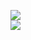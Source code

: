 [![](https://img.shields.io/badge/Made%20With-Github%20Spray-lightgrey.svg?style=for-the-badge&logo=github)](https://github.com/Annihil/github-spray#4455)  
[![](https://i.imgur.com/2DrTn0Z.gif)](https://github.com/Annihil/github-spray)
